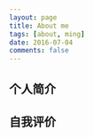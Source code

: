 ```yaml
---
layout: page
title: About me
tags: [about, ming]
date: 2016-07-04
comments: false
---
```


## 个人简介


## 自我评价



